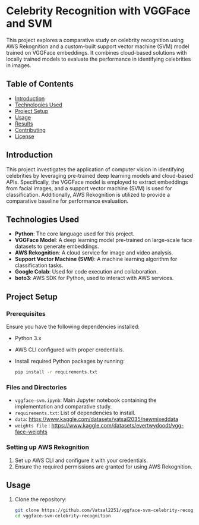 # Celebrity Recognition with VGGFace and SVM

This project explores a comparative study on celebrity recognition using AWS Rekognition and a custom-built support vector machine (SVM) model trained on VGGFace embeddings. It combines cloud-based solutions with locally trained models to evaluate the performance in identifying celebrities in images.

## Table of Contents
- [Introduction](#introduction)
- [Technologies Used](#technologies-used)
- [Project Setup](#project-setup)
- [Usage](#usage)
- [Results](#results)
- [Contributing](#contributing)
- [License](#license)

## Introduction
This project investigates the application of computer vision in identifying celebrities by leveraging pre-trained deep learning models and cloud-based APIs. Specifically, the VGGFace model is employed to extract embeddings from facial images, and a support vector machine (SVM) is used for classification. Additionally, AWS Rekognition is utilized to provide a comparative baseline for performance evaluation.

## Technologies Used
- **Python**: The core language used for this project.
- **VGGFace Model**: A deep learning model pre-trained on large-scale face datasets to generate embeddings.
- **AWS Rekognition**: A cloud service for image and video analysis.
- **Support Vector Machine (SVM)**: A machine learning algorithm for classification tasks.
- **Google Colab**: Used for code execution and collaboration.
- **boto3**: AWS SDK for Python, used to interact with AWS services.

## Project Setup

### Prerequisites
Ensure you have the following dependencies installed:
- Python 3.x
- AWS CLI configured with proper credentials.
- Install required Python packages by running:

    ```bash
    pip install -r requirements.txt
    ```

### Files and Directories
- `vggface-svm.ipynb`: Main Jupyter notebook containing the implementation and comparative study.
- `requirements.txt`: List of dependencies to install.
- `data`: https://www.kaggle.com/datasets/vatsal2035/newmixeddata
- `weights file` : https://www.kaggle.com/datasets/evertwydoodt/vgg-face-weights

### Setting up AWS Rekognition
1. Set up AWS CLI and configure it with your credentials.
2. Ensure the required permissions are granted for using AWS Rekognition.

## Usage
1. Clone the repository:
   ```bash
   git clone https://github.com/Vatsal2251/vggface-svm-celebrity-recognition.git
   cd vggface-svm-celebrity-recognition

